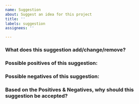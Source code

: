 ```yaml
---
name: Suggestion
about: Suggest an idea for this project
title: ''
labels: suggestion
assignees: ''

---
```


### What does this suggestion add/change/remove?

### Possible positives of this suggestion:

### Possible negatives of this suggestion:

### Based on the Positives & Negatives, why should this suggestion be accepted?
